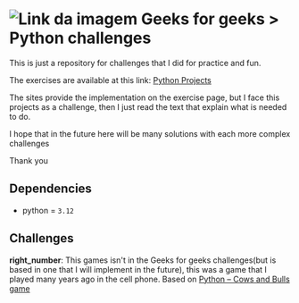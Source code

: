 # ![Link da imagem](https://media.geeksforgeeks.org/gfg-gg-logo.svg) Geeks for geeks > Python challenges

This is just a repository for challenges that I did for practice and fun.

The exercises are available at this link: [Python Projects](https://www.geeksforgeeks.org/python-projects-beginner-to-advanced/?ref=shm)

The sites provide the implementation on the exercise page, but I face this projects as a challenge, then I just read the text that explain what is needed to do.

I hope that in the future here will be many solutions with each more complex challenges

Thank you

## Dependencies

* python = `3.12`

## Challenges

**right_number**: This games isn't in the Geeks for geeks challenges(but is based in one that I will implement in the future), this was a game that I played many years ago in the cell phone. Based on [Python – Cows and Bulls game](https://www.geeksforgeeks.org/python-cows-and-bulls-game/)